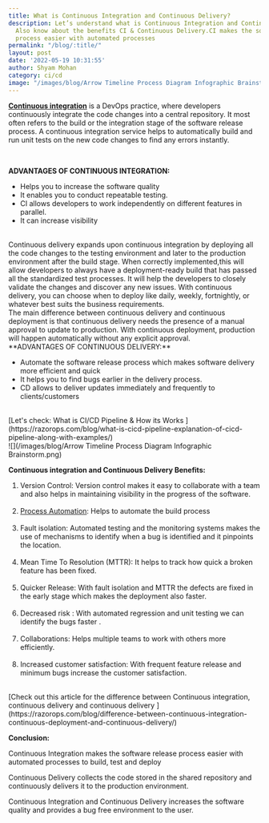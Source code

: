 ```yaml
---
title: What is Continuous Integration and Continuous Delivery?
description: Let’s understand what is Continuous Integration and Continuous Delivery.
  Also know about the benefits CI & Continuous Delivery.CI makes the software release
  process easier with automated processes
permalink: "/blog/:title/"
layout: post
date: '2022-05-19 10:31:55'
author: Shyam Mohan
category: ci/cd
image: "/images/blog/Arrow Timeline Process Diagram Infographic Brainstorm.png"
---
```


**[Continuous integration](https://razorops.com/blog/continuous-integration)** is a DevOps practice, where developers continuously integrate the code changes into a central repository. It most often refers to the build or the integration stage of the software release process. A continuous integration service helps to automatically build and run unit tests on the new code changes to find any errors instantly.

<br>

**ADVANTAGES OF CONTINUOUS INTEGRATION:**

* Helps you to increase the software quality 
* It enables you to conduct repeatable testing.
* CI allows developers to work independently on different  features in parallel.
* It can increase visibility 

<br>
Continuous delivery expands upon continuous integration by deploying all the code changes to the testing environment and later to the production environment after the build stage. When correctly implemented,this will allow developers to always have a deployment-ready build that has passed all the standardized test processes. It will help the developers to closely validate the changes and discover any new issues. With continuous delivery, you can choose when to deploy like daily, weekly, fortnightly, or whatever best suits the business requirements.

<br>
The main difference between continuous delivery and continuous deployment is that continuous delivery needs the presence of a manual approval to update to production. With continuous deployment, production will happen automatically without any explicit approval. 


<br>
**ADVANTAGES OF CONTINUOUS DELIVERY:**

* Automate the software release process which makes software delivery more efficient and quick
* It helps you to find bugs earlier in the delivery process.
* CD allows to deliver updates immediately and frequently to clients/customers

<br>
[Let's check: What is CI/CD Pipeline & How its Works ](https://razorops.com/blog/what-is-cicd-pipeline-explanation-of-cicd-pipeline-along-with-examples/)


<br>
![](/images/blog/Arrow Timeline Process Diagram Infographic Brainstorm.png)
<br>


**Continuous integration and Continuous Delivery Benefits:**
 
1. Version Control: Version control makes it easy to collaborate with a team and also helps in maintaining visibility in the progress of the software. <br><br>
2. [Process Automation](https://razorops.com/): Helps to automate the build process<br><br>
3. Fault isolation: Automated testing and the monitoring systems makes the use of mechanisms to identify when a bug is identified and it pinpoints the location.<br><br>
4. Mean Time To Resolution (MTTR): It helps to track how quick a broken feature has been fixed.<br><br>
5. Quicker Release: With fault isolation and MTTR the defects are fixed in the early stage  which makes the deployment also faster.<br><br>
6. Decreased risk : With automated regression and unit testing we can identify the bugs faster .<br><br>
7. Collaborations: Helps multiple teams to work with others more efficiently.<br><br>
8. Increased customer satisfaction: With frequent feature release and minimum bugs increase the customer satisfaction.
  
 <br>
 [Check out this article for the difference between Continuous integration, continuous delivery and continuous delivery ](https://razorops.com/blog/difference-between-continuous-integration-continuous-deployment-and-continuous-delivery/)
 
 
**Conclusion:**

Continuous Integration makes the software release process easier with automated processes to build, test and deploy

Continuous Delivery collects the code stored in the shared repository and continuously delivers it to the production environment.

Continuous Integration and Continuous Delivery increases the software quality and provides a bug free environment to the user.
